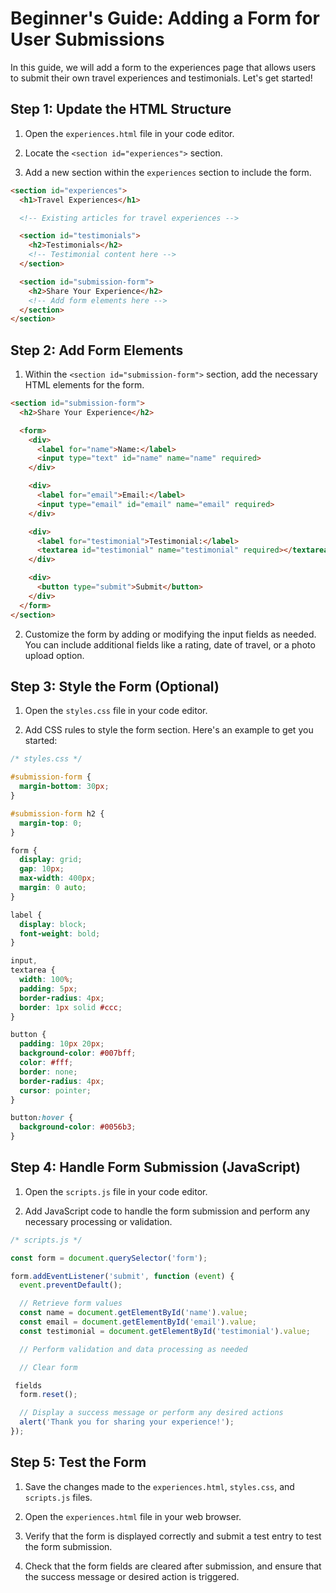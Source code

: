 # Beginner's Guide: Adding a Form for User Submissions

In this guide, we will add a form to the experiences page that allows users to submit their own travel experiences and testimonials. Let's get started!

## Step 1: Update the HTML Structure

1. Open the `experiences.html` file in your code editor.

2. Locate the `<section id="experiences">` section.

3. Add a new section within the `experiences` section to include the form.

```html
<section id="experiences">
  <h1>Travel Experiences</h1>

  <!-- Existing articles for travel experiences -->

  <section id="testimonials">
    <h2>Testimonials</h2>
    <!-- Testimonial content here -->
  </section>

  <section id="submission-form">
    <h2>Share Your Experience</h2>
    <!-- Add form elements here -->
  </section>
</section>
```

## Step 2: Add Form Elements

1. Within the `<section id="submission-form">` section, add the necessary HTML elements for the form.

```html
<section id="submission-form">
  <h2>Share Your Experience</h2>

  <form>
    <div>
      <label for="name">Name:</label>
      <input type="text" id="name" name="name" required>
    </div>

    <div>
      <label for="email">Email:</label>
      <input type="email" id="email" name="email" required>
    </div>

    <div>
      <label for="testimonial">Testimonial:</label>
      <textarea id="testimonial" name="testimonial" required></textarea>
    </div>

    <div>
      <button type="submit">Submit</button>
    </div>
  </form>
</section>
```

2. Customize the form by adding or modifying the input fields as needed. You can include additional fields like a rating, date of travel, or a photo upload option.

## Step 3: Style the Form (Optional)

1. Open the `styles.css` file in your code editor.

2. Add CSS rules to style the form section. Here's an example to get you started:

```css
/* styles.css */

#submission-form {
  margin-bottom: 30px;
}

#submission-form h2 {
  margin-top: 0;
}

form {
  display: grid;
  gap: 10px;
  max-width: 400px;
  margin: 0 auto;
}

label {
  display: block;
  font-weight: bold;
}

input,
textarea {
  width: 100%;
  padding: 5px;
  border-radius: 4px;
  border: 1px solid #ccc;
}

button {
  padding: 10px 20px;
  background-color: #007bff;
  color: #fff;
  border: none;
  border-radius: 4px;
  cursor: pointer;
}

button:hover {
  background-color: #0056b3;
}
```

## Step 4: Handle Form Submission (JavaScript)

1. Open the `scripts.js` file in your code editor.

2. Add JavaScript code to handle the form submission and perform any necessary processing or validation.

```javascript
/* scripts.js */

const form = document.querySelector('form');

form.addEventListener('submit', function (event) {
  event.preventDefault();

  // Retrieve form values
  const name = document.getElementById('name').value;
  const email = document.getElementById('email').value;
  const testimonial = document.getElementById('testimonial').value;

  // Perform validation and data processing as needed

  // Clear form

 fields
  form.reset();

  // Display a success message or perform any desired actions
  alert('Thank you for sharing your experience!');
});
```

## Step 5: Test the Form

1. Save the changes made to the `experiences.html`, `styles.css`, and `scripts.js` files.

2. Open the `experiences.html` file in your web browser.

3. Verify that the form is displayed correctly and submit a test entry to test the form submission.

4. Check that the form fields are cleared after submission, and ensure that the success message or desired action is triggered.

